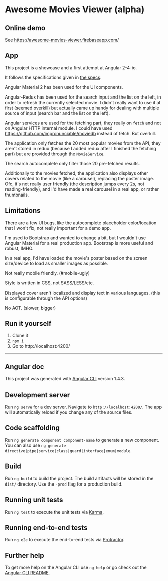 # Awesome Movies Viewer (alpha)

## Online demo

See https://awesome-movies-viewer.firebaseapp.com/

## App

This project is a showcase and a first attempt at Angular 2-4-io.

It follows the specifications given in [the specs](./specs.pdf).

Angular Material 2 has been used for the UI components.

Angular-Redux has been used for the search input and the list on the left, in order to refresh the currently selected movie.
I didn't really want to use it at first (seemed overkill) but actually came up handy for dealing with multiple source of input (search bar and the list on the left).

Angular services are used for the fetching part, they really on `fetch` and not on Angular HTTP internal module.
I could have used https://github.com/impronunciable/moviedb instead of fetch. But overkill.

The application only fetches the 20 most popular movies from the API, they aren't stored in redux (because I added redux after I finished the fetching part) but are provided through the `MovieService`.

The search autocomplete only filter those 20 pre-fetched results.

Additionally to the movies fetched, the application also displays other covers related to the movie (like a carousel), replacing the poster image.
Ofc, it's not really user friendly (the description jumps every 2s, not reading-friendly), and I'd have made a real carousel in a real app, or rather thumbnails.

## Limitations

There are a few UI bugs, like the autocomplete placeholder color/location that I won't fix, not really important for a demo app.

I'm used to Bootstrap and wanted to change a bit, but I wouldn't use Angular Material for a real production app. Bootstrap is more useful and robust, IMHO.

In a real app, I'd have loaded the movie's poster based on the screen size/device to load as smaller images as possible.

Not really mobile friendly. (#mobile-ugly)

Style is written in CSS, not SASS/LESS/etc.

Displayed cover aren't localized and display text in various languages. (this is configurable through the API options)

No AOT. (slower, bigger)

## Run it yourself

1. Clone it
1. `npm i`
1. Go to http://localhost:4200/

---

Angular doc
------

This project was generated with [Angular CLI](https://github.com/angular/angular-cli) version 1.4.3.

## Development server

Run `ng serve` for a dev server. Navigate to `http://localhost:4200/`. The app will automatically reload if you change any of the source files.

## Code scaffolding

Run `ng generate component component-name` to generate a new component. You can also use `ng generate directive|pipe|service|class|guard|interface|enum|module`.

## Build

Run `ng build` to build the project. The build artifacts will be stored in the `dist/` directory. Use the `-prod` flag for a production build.

## Running unit tests

Run `ng test` to execute the unit tests via [Karma](https://karma-runner.github.io).

## Running end-to-end tests

Run `ng e2e` to execute the end-to-end tests via [Protractor](http://www.protractortest.org/).

## Further help

To get more help on the Angular CLI use `ng help` or go check out the [Angular CLI README](https://github.com/angular/angular-cli/blob/master/README.md).
